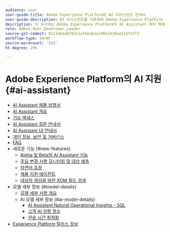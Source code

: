 ```yaml
---
audience: user
user-guide-title: Adobe Experience Platform의 AI 어시스턴트 안내서
user-guide-description: AI 어시스턴트를 사용하여 Adobe Experience Platform 및 Real-Time Customer Data Platform을 통해 워크플로를 가속화하는 방법을 알아봅니다.
description: 이 문서에는 Adobe Experience Platform의 AI Assistant 목차 목록이 있습니다.
role: Admin,User,Developer,Leader
source-git-commit: 9113e6ad429d11afebab1a146e1426aa515fef73
workflow-type: tm+mt
source-wordcount: '123'
ht-degree: 29%

---
```



# Adobe Experience Platform의 AI 지원 {#ai-assistant}

* [AI Assistant 제품 설명서](landing.md)
* [AI Assistant 개요](home.md)
* [기능 액세스](access.md)
* [AI Assistant 질문 안내서](questions.md)
* [AI Assistant UI 안내서](ui-guide.md)
* [개인 정보, 보안 및 거버넌스](privacy.md)
* [FAQ](faq.md)
* 새로운 기능 {#new-features}
   * [Alpha 및 Beta의 AI Assistant 기능](./new-features/alpha-beta.md)
   * [주요 변경 사항 모니터링 및 대상 예측](./new-features/audience-forecasting.md)
   * [자연어 추정](./new-features/natural-language.md)
   * [제품 지원 에이전트](./new-features/customer-support.md)
   * [대상자 생성을 위한 XDM 필드 검색](./new-features/xdm-field-discovery.md)
* 모델 세부 정보 {#model-details}
   * [모델 세부 사항 개요](./model-details/overview.md)
   * AI 모델 세부 정보 {#ai-model-details}
      * [AI Assistant Natural Operational Insights - SQL](./model-details/ai-model-details/natural-language-to-sql.md)
      * [고객 AI 성향 점수](./model-details/ai-model-details/customer-ai.md)
      * [전송 시간 최적화](./model-details/ai-model-details/send-time-optimization.md)
* [Experience Platform 릴리스 정보](https://experienceleague.adobe.com/ko/docs/experience-platform/release-notes/latest)

